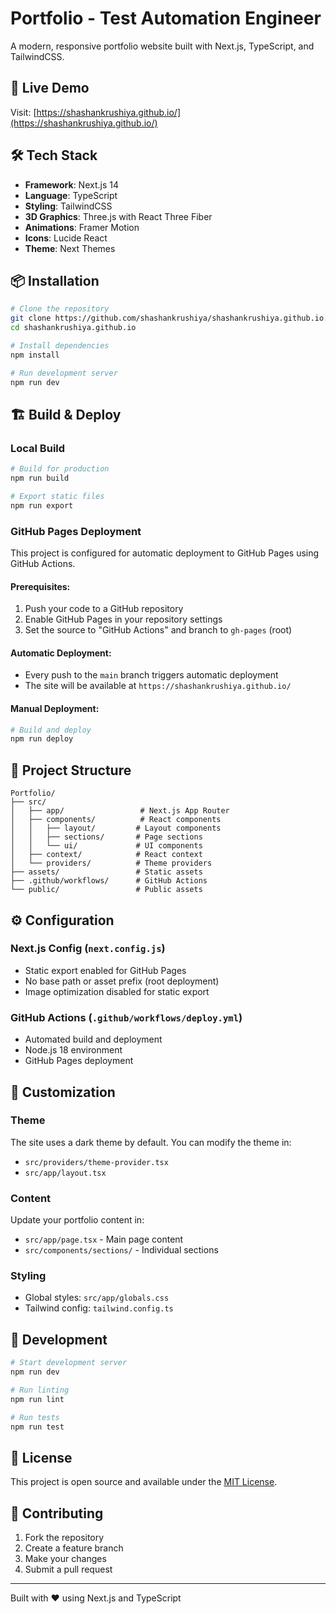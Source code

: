 # Portfolio - Test Automation Engineer

A modern, responsive portfolio website built with Next.js, TypeScript, and TailwindCSS.

## 🚀 Live Demo

Visit: [https://shashankrushiya.github.io/](https://shashankrushiya.github.io/)

## 🛠️ Tech Stack

- **Framework**: Next.js 14
- **Language**: TypeScript
- **Styling**: TailwindCSS
- **3D Graphics**: Three.js with React Three Fiber
- **Animations**: Framer Motion
- **Icons**: Lucide React
- **Theme**: Next Themes

## 📦 Installation

```bash
# Clone the repository
git clone https://github.com/shashankrushiya/shashankrushiya.github.io.git
cd shashankrushiya.github.io

# Install dependencies
npm install

# Run development server
npm run dev
```

## 🏗️ Build & Deploy

### Local Build
```bash
# Build for production
npm run build

# Export static files
npm run export
```

### GitHub Pages Deployment

This project is configured for automatic deployment to GitHub Pages using GitHub Actions.

#### Prerequisites:
1. Push your code to a GitHub repository
2. Enable GitHub Pages in your repository settings
3. Set the source to "GitHub Actions" and branch to `gh-pages` (root)

#### Automatic Deployment:
- Every push to the `main` branch triggers automatic deployment
- The site will be available at `https://shashankrushiya.github.io/`

#### Manual Deployment:
```bash
# Build and deploy
npm run deploy
```

## 📁 Project Structure

```
Portfolio/
├── src/
│   ├── app/                 # Next.js App Router
│   ├── components/          # React components
│   │   ├── layout/         # Layout components
│   │   ├── sections/       # Page sections
│   │   └── ui/             # UI components
│   ├── context/            # React context
│   └── providers/          # Theme providers
├── assets/                 # Static assets
├── .github/workflows/      # GitHub Actions
└── public/                 # Public assets
```

## ⚙️ Configuration

### Next.js Config (`next.config.js`)
- Static export enabled for GitHub Pages
- No base path or asset prefix (root deployment)
- Image optimization disabled for static export

### GitHub Actions (`.github/workflows/deploy.yml`)
- Automated build and deployment
- Node.js 18 environment
- GitHub Pages deployment

## 🎨 Customization

### Theme
The site uses a dark theme by default. You can modify the theme in:
- `src/providers/theme-provider.tsx`
- `src/app/layout.tsx`

### Content
Update your portfolio content in:
- `src/app/page.tsx` - Main page content
- `src/components/sections/` - Individual sections

### Styling
- Global styles: `src/app/globals.css`
- Tailwind config: `tailwind.config.ts`

## 🔧 Development

```bash
# Start development server
npm run dev

# Run linting
npm run lint

# Run tests
npm run test
```

## 📝 License

This project is open source and available under the [MIT License](LICENSE).

## 🤝 Contributing

1. Fork the repository
2. Create a feature branch
3. Make your changes
4. Submit a pull request

---

Built with ❤️ using Next.js and TypeScript 
